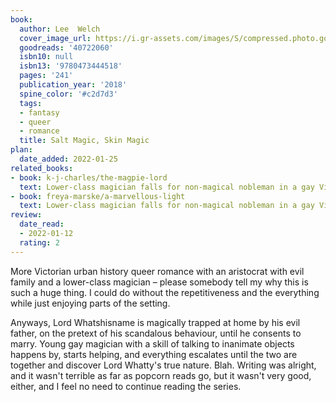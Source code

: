 ```yaml
---
book:
  author: Lee  Welch
  cover_image_url: https://i.gr-assets.com/images/S/compressed.photo.goodreads.com/books/1530750775l/40722060._SY475_.jpg
  goodreads: '40722060'
  isbn10: null
  isbn13: '9780473444518'
  pages: '241'
  publication_year: '2018'
  spine_color: '#c2d7d3'
  tags:
  - fantasy
  - queer
  - romance
  title: Salt Magic, Skin Magic
plan:
  date_added: 2022-01-25
related_books:
- book: k-j-charles/the-magpie-lord
  text: Lower-class magician falls for non-magical nobleman in a gay Victorian romance.
- book: freya-marske/a-marvellous-light
  text: Lower-class magician falls for non-magical nobleman in a gay Victorian romance.
review:
  date_read:
  - 2022-01-12
  rating: 2
---
```


More Victorian urban history queer romance with an aristocrat with evil family and a lower-class magician – please
somebody tell my why this is such a huge thing. I could do without the repetitiveness and the everything while just
enjoying parts of the setting.

Anyways, Lord Whatshisname is magically trapped at home by his evil father, on the pretext of his scandalous behaviour,
until he consents to marry. Young gay magician with a skill of talking to inanimate objects happens by, starts helping,
and everything escalates until the two are together and discover Lord Whatty's true nature. Blah. Writing was alright,
and it wasn't terrible as far as popcorn reads go, but it wasn't very good, either, and I feel no need to continue
reading the series.

